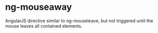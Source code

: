 ng-mouseaway
============

AngularJS directive similar to ng-mouseleave, but not triggered until the mouse leaves all contained elements.